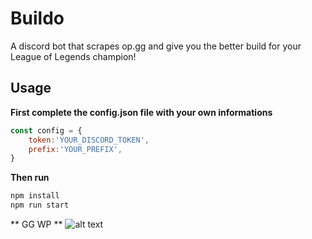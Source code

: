 # Buildo
A discord bot that scrapes op.gg and give you the better build for your League of Legends champion!

## Usage

**First complete the config.json file with your own informations**

```js
const config = {
    token:'YOUR_DISCORD_TOKEN',
    prefix:'YOUR_PREFIX',
}

```
**Then run**
```bash
npm install
npm run start
```

** GG WP **
![alt text](https://i.ibb.co/c6rFRRd/Capture-d-e-cran-2021-05-15-a-19-35-09.png)
